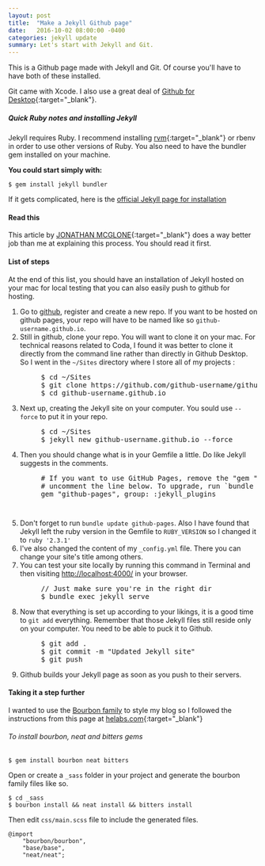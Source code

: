 ```yaml
---
layout: post
title:  "Make a Jekyll Github page"
date:   2016-10-02 08:00:00 -0400
categories: jekyll update
summary: Let's start with Jekyll and Git.
---
```

This is a Github page made with Jekyll and Git. Of course you'll have to have both of these installed.

Git came with Xcode. I also use a great deal of [Github for Desktop](https://desktop.github.com/){:target="_blank"}. 

##### Quick Ruby notes and installing Jekyll
Jekyll requires Ruby. I recommend installing [rvm](https://rvm.io){:target="_blank"} or rbenv in order to use other versions of Ruby. You also need to have the bundler gem installed on your machine.

**You could start simply with:**

```
$ gem install jekyll bundler
```

If it gets complicated, here is the [official Jekyll page for installation](https://jekyllrb.com/docs/installation/)

#### Read this

This article by [JONATHAN MCGLONE](http://jmcglone.com/guides/github-pages/){:target="_blank"} does a way better job than me at explaining this process. You should read it first.

#### List of steps
At the end of this list, you should have an installation of Jekyll hosted on your mac for local testing that you can also easily push to github for hosting.

1. Go to [github](https://github.com), register and create a new repo. If you want to be hosted on github pages, your repo will have to be named like so `github-username.github.io`.
1. Still in github, clone your repo. You will want to clone it on your mac. For technical reasons related to Coda, I found it was better to clone it directly from the command line rather than directly in Github Desktop. So I went in the `~/Sites` directory where I store all of my projects :
	<pre>
		$ cd ~/Sites
		$ git clone https://github.com/github-username/github-username.github.io.git
		$ cd github-username.github.io</pre>
1. Next up, creating the Jekyll site on your computer. You sould use `--force` to put it in your repo.
	<pre>
		$ cd ~/Sites
		$ jekyll new github-username.github.io --force</pre>
1. Then you should change what is in your Gemfile a little. Do like Jekyll suggests in the comments.
	<pre>
		# If you want to use GitHub Pages, remove the "gem "jekyll"" above and
		# uncomment the line below. To upgrade, run `bundle update github-pages`.
		gem "github-pages", group: :jekyll_plugins<pre>
1. Don't forget to run `bundle update github-pages`. Also I have found that Jekyll left the ruby version in the Gemfile to `RUBY_VERSION` so I changed it to `ruby '2.3.1'`
1. I've also changed the content of my `_config.yml` file. There you can change your site's title among others.
1. You can test your site locally by running this command in Terminal and then visiting [http://localhost:4000/](http://localhost:4000/) in your browser.
	<pre>
		// Just make sure you're in the right dir
		$ bundle exec jekyll serve</pre>
1. Now that everything is set up according to your likings, it is a good time to `git add` everything. Remember that those Jekyll files still reside only on your computer. You need to be able to puck it to Github. 
	<pre>
		$ git add .
		$ git commit -m "Updated Jekyll site"
		$ git push</pre>
1. Github builds your Jekyll page as soon as you push to their servers.

#### Taking it a step further

I wanted to use the [Bourbon family](http://bourbon.io) to style my blog so I followed the instructions from this page at [helabs.com](https://helabs.com/artigos/2015/03/27/bourbon-family-on-github-pages/){:target="_blank"}

###### To install bourbon, neat and bitters gems

```
$ gem install bourbon neat bitters
```

Open or create a `_sass` folder in your project and generate the bourbon family files like so.

```
$ cd _sass
$ bourbon install && neat install && bitters install
```

Then edit `css/main.scss` file to include the generated files.

```
@import
    "bourbon/bourbon",
    "base/base",
    "neat/neat";
```